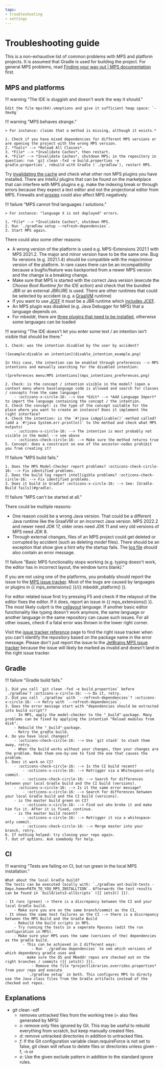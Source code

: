 ```yaml
---
tags:
- troubleshooting
- settings
---
```


# Troubleshooting guide

This is a non-exhaustive list of common problems with MPS and platform projects. It is assumed that Gradle is used for building the project.
For general MPS problems, read [Finding your way out | MPS documentation](https://www.jetbrains.com/help/mps/finding-your-way-out.html) first.

## MPS and platforms

!!! warning "The IDE is sluggish and doesn't work the way it should."

    Edit the file mps(64).vmoptions and give it sufficient heap space: `-Xmx8g`

!!! warning "MPS behaves strange."

    > For instance: claims that a method is missing, although it exists.*

    1. Check if you have mixed dependencies for different MPS versions or are opening the project with the wrong MPS version.
    2. *Tools* --> *Reload All Classes*.
    3. *File* --> *Invalidate Caches*, then restart.
    4. *File* --> *Invalidate Caches*, shutdown MPS; in the repository in question: run `git clean -fxd -e build.properties -e gradle.properties`, rebuild with Gradle (`./gradlew`), restart MPS.

  Try [invalidating the cache](https://www.jetbrains.com/help/mps/invalidate-caches.html) and check what other non MPS
  plugins you have installed. There are IntelliJ plugins that can be found on the marketplace that can interfere with
  MPS plugins e.g. make the indexing break or through errors because they expect a text editor and not the projectional
  editor from MPS. Firewalls and [proxies](https://www.jetbrains.com/help/mps/settings-http-proxy.html) could also affect MPS negatively.

!!! failure "MPS cannot find languages / solutions."

    > For instance: "language X is not deployed" errors.

    1. *File* --> *Invalidate Caches*, shutdown MPS.
    2. Run `./gradlew setup --refresh-dependencies`.
    3. Start MPS again.

  There could also some other reasons:

  - A wrong version of the platform is used e.g. MPS-Extensions 2021.1 with MPS 2021.2. The major and minor version have
  to be the same one. Bug fix versions (e.g. 2021.1.4) should be compatible with the major/minor version of the platform.
  In rare cases there can be an incompatibility because a bugfix/feature was backported from a newer MPS version and the change
  is a breaking change.
  - Make sure that MPS is started with the correct Java version (execute the *Choose Boot Runtime for the IDE* action) and check
    that the bundled JBR or an external JBR/JRE is used. There are other runtimes that could be selected by accident (e.g. a [GraalVM](https://www.graalvm.org/) runtime)
  - If you want to use [JCEF](https://plugins.jetbrains.com/docs/intellij/jcef.html) it must be a JBR runtime which [includes
    JCEF](https://github.com/JetBrains/JetBrainsRuntime/releases).
  - An MPS plugin was disabled (e.g. Java Debugger for MPS) that a language depends on.
  - For mbeddr, there are [three plugins that need to be installed](http://mbeddr.com/mps-platform-docs/mbeddr/?h=actionsfilter#:~:text=i%20am%20using%20some%20mbeddr%20languages%20in%20my%20project%20but%20some%20of%20them%20aren%E2%80%99t%20deployed.), otherwise some languages can be loaded
 
!!! warning "The IDE doesn't let you enter some text / an intention isn't visible that should be there."

    1. Check: was the intention disabled by the user by accident?

    ![example:disable an intention](disable_intention_example.png)

    In this case, the intention can be enabled through preferences --> MPS intentions and manually searching for the disabled intention:

    ![preferences menu:MPS intentions](mps_intentions_preferences.png)

    2. Check: is the concept / intention visible in the model? (open a context menu where baselanguage code is allowed and search for classes / concepts from the same language)
        - :octicons-x-circle-16: --> Use *Edit* --> *Add Language Import* to import the language containing the concept / the intention.
    3. Check the concept: is the type of the concept suitable for the place where you want to create an instance? Does it implement the right interface?
    4. Check the intention: is the `#!java isApplicable()`-method called? (add a `#!java System.err.println()` to the method and check what MPS outputs)
        - :octicons-x-circle-16: --> The intention is most probably not visible in the model --> see above
        - :octicons-check-circle-16: --> Make sure the method returns true
    5. Concept: does a constraint on one of the ancestor-nodes prohibit you from creating it?

!!! failure "MPS build fails."

    1. Does the MPS Model-Checker report problems? :octicons-check-circle-16: --> Fix identified problems.
    2. Does the build log report intelligible problems? :octicons-check-circle-16: --> Fix identified problems.
    3. Does it build in Gradle? :octicons-x-circle-16: --> See: [Gradle-Build fails](#gradle).

!!! failure "MPS can't be started at all."

  There could be multiple reasons:

  - One reason could be a wrong Java version. That could be a different Java runtime like the GraalVM or an incorrect Java version.
  MPS 2022.2 and newer need JDK 17, older ones need JDK 11 and very old versions of MPS need JDK 8.
  - Through external changes, files of an MPS project could get deleted or corrupted by accident (such as deleting *model* files). There should be an
  exception that show give a hint why the startup fails. The [log file](https://www.jetbrains.com/help/mps/directories-used-by-the-ide-to-store-settings-caches-plugins-and-logs.html#logs-directory) should also contain an error message.

!!! failure "Basic MPS functionality stops working (e.g. typing doesn't work, the editor has in incorrect layout, the window turns blank)."

  If you are not using one of the platforms, you probably should report the issue to the [MPS issue tracker](https://jetbrains.github.io/MPS-extensions/extensions/editor/celllayout/). Most of the bugs are caused by languages or plugins in {{ mps_extensions() }}/{{ mbeddr_platform() }}.

  For editor related issue first try pressing F5 and check if the relayout of the editor fixes the editor. If it does, report an issue in {{ mps_extensions() }}.
  The most likely culprit is the [cellayout](https://jetbrains.github.io/MPS-extensions/extensions/editor/celllayout/) language.
  If another basic editor functionality like typing doesn't work anymore, the same language or another language in the same repository can cause such issues.
  For all other issues, check if a fatal error was thrown in the lower right corner.

  Visit the [issue tracker reference](issue_trackers.md) page to find the right issue tracker
  when you can't identify the repository based on the package name in the error message. Please don't just report the issue to the
  [JetBrains MPS issue tracker](https://youtrack.jetbrains.com/issues/MPS) because the issue will likely be marked as invalid and
  doesn't land in the right issue tracker.

## Gradle

!!! failure "Gradle build fails."

    1. Did you call `git clean -fxd -e build.properties` before `./gradlew`? :octicons-x-circle-16: --> Do it, retry.
    2. Did you call `./gradlew` with `--refresh-dependencies`? :octicons-x-circle-16: --> Retry with `--refresh-dependencies`.
    3. Does the error message start with "dependencies should be extracted into build script"?
        - In MPS, apply the model-checker to the "_build"-package. Many problems can be fixed by applying the intention "Reload modules from disk".
        - Rebuild the "_build"-package.
        - Retry the gradle build.
    4. Do you have local changes?
        - :octicons-check-circle-16: --> Use `git stash` to stash them away, retry.
        - When the build works without your changes, then your changes are the problem. Redo them one-by-one to find the one that causes the problem.
    5. Does it work on CI?
        - :octicons-check-circle-16: --> Is the CI build recent?
            - :octicons-x-circle-16: --> Retrigger via a Whitespace-only commit.
            - :octicons-check-circle-16: --> Search for differences between your local Gradle build and the CI build (versions).
        - :octicons-x-circle-16: --> Is it the same error message?
            - :octicons-x-circle-16: --> Search for differences between your local Gradle build and the CI build (versions).
        - is the master build green on CI?
            - :octicons-x-circle-16: --> Find out who broke it and make him fix it. After it is fixed, continue.
        - is the master build recent?
            - :octicons-x-circle-16: --> Retrigger it via a whitespace-only commit.
            - :octicons-check-circle-16: --> Merge master into your branch, retry.
    6. If nothing helped: try cloning your repo again.
    7. Out of options. Ask somebody for help.

## CI

!!! warning "Tests are failing on CI, but run green in the local MPS installation."

    What about the local Gradle build?
    The tests can be executed locally with: `./gradlew ant-build-tests -Dmps.home=PATH_TO_YOU_MPS_INSTALLTION`. Afterwards the test results can be found in `build/iets3-allScripts` ({{ iets3() }}).

    - It runs (green) -> there is a discrepancy between the CI and your local Gradle build.
        - Make sure you are on the same branch/commit as the CI,
    - It shows the same test failures as the CI --> there is a discrepancy between the MPS Build and the Gradle Build
        - Rebuild the build scripts in MPS.
        - Try running the tests in a seperate Ppocess (edit the run configuration in MPS).
        - Make sure your MPS uses the same (versions of the) dependencies as the gradle build.
            - This can be achieved in 2 different ways:
                - Run `./gradlew dependencies` to see which versions of which dependency gradle uses and
              make sure the OS and Mbeddr repos are checked out on the right branches / commits ({{ iets3() }}).
                - Remove the file *projectlibraries.overrides.properties* from your repo and execute
              `./gradlew setup` in both. This configures MPS to directy use the Java class files from the Gradle artifacts instead of the checked out repos.

## Explanations

- git clean -xdf
    - removes untracked files from the working tree (= also files generated by MPS)
    - *x*: remove only files ignored by Git. This may be useful to rebuild everything from scratch, but keep manually created files.
    - *d*: remove untracked directories in addition to untracked files.
    - *f*: If the Git configuration variable clean.requireForce is not set to false, git clean will refuse to delete files or directories unless given -f, -n or
    - *e*: Use the given exclude pattern in addition to the standard ignore rules.